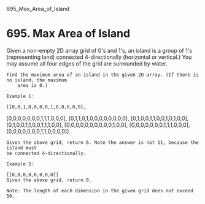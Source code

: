 695_Max_Area_of_Island
# 695. Max Area of Island

Given a non-empty 2D array grid of 0's and 1's, an island is a
        group of 1's (representing land) connected 4-directionally (horizontal or
        vertical.) You may assume all four edges of the grid are surrounded by water.

    Find the maximum area of an island in the given 2D array. (If there is no island, the maximum
        area is 0.)

    Example 1:

    [[0,0,1,0,0,0,0,1,0,0,0,0,0],
 [0,0,0,0,0,0,0,1,1,1,0,0,0],
 [0,1,1,0,1,0,0,0,0,0,0,0,0],
 [0,1,0,0,1,1,0,0,1,0,1,0,0],
 [0,1,0,0,1,1,0,0,1,1,1,0,0],
 [0,0,0,0,0,0,0,0,0,0,1,0,0],
 [0,0,0,0,0,0,0,1,1,1,0,0,0],
 [0,0,0,0,0,0,0,1,1,0,0,0,0]]

    Given the above grid, return 6. Note the answer is not 11, because the island must
    be connected 4-directionally.

    Example 2:

    [[0,0,0,0,0,0,0,0]]
    Given the above grid, return 0.

    Note: The length of each dimension in the given grid does not exceed 50.